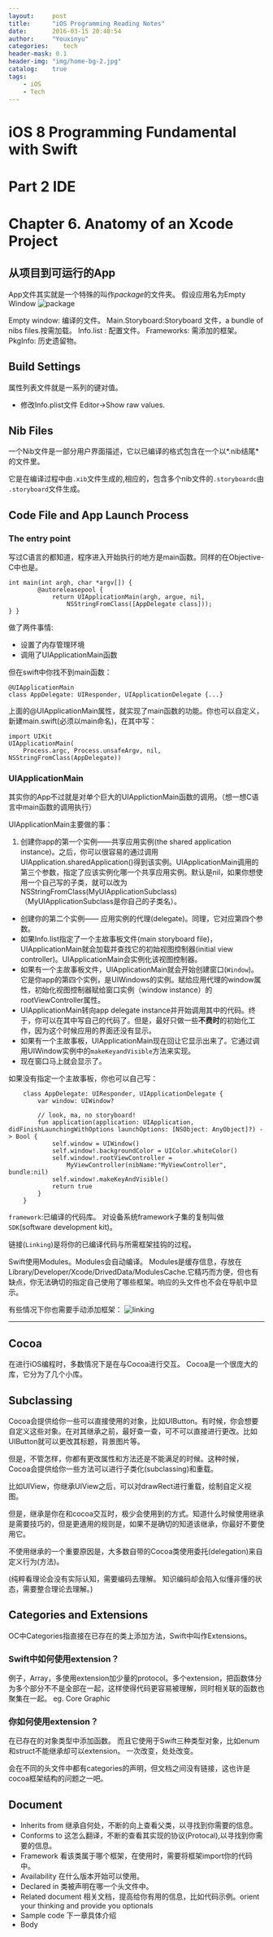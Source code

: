 ```yaml
---
layout:     post
title:      "iOS Programming Reading Notes"
date:       2016-03-15 20:40:54
author:     "Youxinyu"
categories:    tech
header-mask: 0.1
header-img: "img/home-bg-2.jpg"
catalog:    true
tags:
    - iOS
    - Tech
---
```


# iOS 8 Programming Fundamental with Swift

# Part 2 IDE
# Chapter 6. Anatomy of an Xcode Project

## 从项目到可运行的App
App文件其实就是一个特殊的叫作*package*的文件夹。
假设应用名为Empty Window
![package](/img/package.png)

Empty window: 编译的文件。
Main.Storyboard:Storyboard 文件，a bundle of nibs files.按需加载。
Info.list : 配置文件。
Frameworks: 需添加的框架。
PkgInfo: 历史遗留物。
## Build Settings
属性列表文件就是一系列的键对值。

- 修改Info.plist文件 Editor->Show raw values.

## Nib Files
一个Nib文件是一部分用户界面描述，它以已编译的格式包含在一个以*.nib结尾*的文件里。

它是在编译过程中由`.xib`文件生成的,相应的，包含多个nib文件的`.storyboardc`由
`.storyboard`文件生成。

## Code File and App Launch Process

### The entry point

写过C语言的都知道，程序进入开始执行的地方是main函数。同样的在Objective-C中也是。

	int main(int argh, char *argv[]) {
	        @autoreleasepool {
	            return UIApplicationMain(argh, argue, nil,
	                NSStringFromClass([AppDelegate class]));
	} } 

做了两件事情:

- 设置了内存管理环境
- 调用了UIApplicationMain函数

但在swift中你找不到main函数：

	@UIApplicationMain
	class AppDelegate: UIResponder, UIApplicationDelegate {...}


上面的@UIApplicationMain属性，就实现了main函数的功能。你也可以自定义，新建main.swift(必须以main命名)，在其中写：

	import UIKit
    UIApplicationMain(
        Process.argc, Process.unsafeArgv, nil, NSStringFromClass(AppDelegate))

### UIApplicationMain

其实你的App不过就是对单个巨大的UIApplictionMain函数的调用。（想一想C语言中main函数的调用执行）

UIApplicationMain主要做的事：

1. 创建你app的第一个实例——共享应用实例(the shared application instance)。之后，你可以很容易的通过调用UIApplication.sharedApplication()得到该实例。UIApplicationMain调用的第三个参数，指定了应该实例化哪一个共享应用实例。默认是nil，如果你想使用一个自己写的子类，就可以改为NSStringFromClass(MyUIApplicationSubclass)（MyUIApplicationSubclass是你自己的子类名）。
- 创建你的第二个实例—— 应用实例的代理(delegate)。同理，它对应第四个参数。
- 如果Info.list指定了一个主故事板文件(main storyboard file)，UIApplicationMain就会加载并查找它的初始视图控制器(initial view controller)。UIApplicationMain会实例化该视图控制器。
- 如果有一个主故事板文件，UIApplicationMain就会开始创建窗口(`Window`)。它是你app的第四个实例，是UIWindows的实例。赋给应用代理的window属性，初始化视图控制器赋给窗口实例（window instance）的rootViewController属性。
- UIApplicationMain转向app delegate instance并开始调用其中的代码。终于，你可以在其中写自己的代码了。但是，最好只做一些**不费时**的初始化工作，因为这个时候应用的界面还没有显示。
- 如果有一个主故事板，UIApplicationMain现在回让它显示出来了。它通过调用UIWindow实例中的`makeKeyandVisible`方法来实现。
- 现在窗口马上就会显示了。


如果没有指定一个主故事板，你也可以自己写：

		class AppDelegate: UIResponder, UIApplicationDelegate {
		    var window: UIWindow?
		
		    // look, ma, no storyboard!
		    fun application(application: UIApplication, didFinishLaunchingWithOptions launchOptions: [NSObject: AnyObject]?) -> Bool {
		        self.window = UIWindow()
		        self.window!.backgroundColor = UIColor.whiteColor()
		        self.window!.rootViewController =
		            MyViewController(nibName:"MyViewController", bundle:nil)
		        self.window!.makeKeyAndVisible()
		        return true
		    }
		}

`framework`:已编译的代码库。
对设备系统framework子集的复制叫做`SDK`(software development kit)。

链接(`Linking`)是将你的已编译代码与所需框架挂钩的过程。

Swift使用Modules。Modules会自动编译。
Modules是缓存信息，存放在Library/Developer/Xcode/DrivedData/ModulesCache.它精巧而方便，但也有缺点，你无法确切的指定自己使用了哪些框架。响应的头文件也不会在导航中显示。

有些情况下你也需要手动添加框架：
![linking](/img/linking.png)


---

## Cocoa

在进行iOS编程时，多数情况下是在与Cocoa进行交互。
Cocoa是一个很庞大的库，它分为了几个小库。



## Subclassing

Cocoa会提供给你一些可以直接使用的对象，比如UIButton。有时候，你会想要自定义这些对象。在对其继承之前，最好查一查，可不可以直接进行更改。比如UIButton就可以更改其标题，背景图片等。

但是，不管怎样，你都有更改属性和方法还是不能满足的时候。这种时候，Cocoa会提供给你一些方法可以进行子类化(subclassing)和重载。

比如UIView，你继承UIView之后，可以对drawRect进行重载，绘制自定义视图。

但是，继承是你在和cocoa交互时，极少会使用到的方式。知道什么时候使用继承是需要技巧的，但是更通用的规则是，如果不是确切的知道该继承，你最好不要使用它。

不使用继承的一个重要原因是，大多数自带的Cocoa类使用委托(delegation)来自定义行为(方法)。

(纯粹看理论会没有实际认知，需要编码去理解。
知识编码却会陷入似懂非懂的状态，需要整合理论去理解。)

## Categories and Extensions
OC中Categories指直接在已存在的类上添加方法，Swift中叫作Extensions。
### Swift中如何使用extension？
例子，Array<T>，多使用extension加少量的protocol。多个extension，把函数体分为多个部分不不是全部在一起，这样使得代码更容易被理解，同时相关联的函数也聚集在一起。
eg. Core Graphic
### 你如何使用extension？
在已存在的对象类型中添加函数。
而且它使用于Swift三种类型对象，比如enum和struct不能继承却可以extension。
一次改变，处处改变。

会在不同的头文件中都有categories的声明，但文档之间没有链接，这也许是cocoa框架结构的问题之一吧。

## Document
- Inherits from 继承自何处，不断的向上查看父类，以寻找到你需要的信息。
- Conforms to 这怎么翻译，不断的查看其实现的协议(Protocal),以寻找到你需要的信息。
- Framework  看该类属于哪个框架，在使用时，需要将框架import你的代码中。
- Availability   在什么版本开始可以使用。
- Declared in  类被声明在哪一个头文件中。
- Related document 相关文档，提高给你有用的信息，比如代码示例。orient your thinking and provide you optionals
- Sample code 下一章具体介绍
- Body

